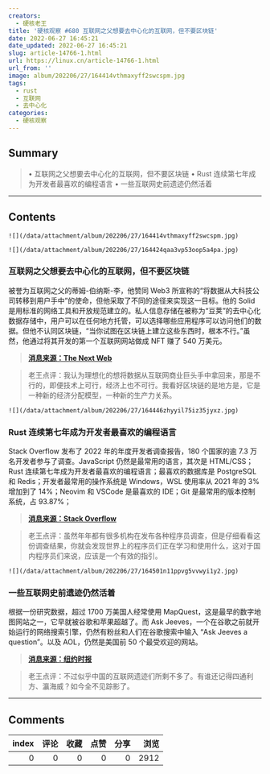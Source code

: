 ```yaml
---
creators:
  - 硬核老王
title: '硬核观察 #680 互联网之父想要去中心化的互联网，但不要区块链'
date: 2022-06-27 16:45:21
date_updated: 2022-06-27 16:45:21
slug: article-14766-1.html
url: https://linux.cn/article-14766-1.html
url_from: ''
image: album/202206/27/164414vthmaxyff2swcspm.jpg
tags:
  - rust
  - 互联网
  - 去中心化
categories:
  - 硬核观察
---
```


## Summary

> • 互联网之父想要去中心化的互联网，但不要区块链 • Rust 连续第七年成为开发者最喜欢的编程语言 • 一些互联网史前遗迹仍然活着

***

<!-- more -->

## Contents

`![](/data/attachment/album/202206/27/164414vthmaxyff2swcspm.jpg)`

`![](/data/attachment/album/202206/27/164424qaa3vp53oop5a4pa.jpg)`

### 互联网之父想要去中心化的互联网，但不要区块链

被誉为互联网之父的蒂姆-伯纳斯-李，他赞同 Web3 所宣称的“将数据从大科技公司转移到用户手中”的使命，但他采取了不同的途径来实现这一目标。他的 Solid 是用标准的网络工具和开放规范建立的。私人信息存储在被称为“豆荚”的去中心化数据存储中，用户可以在任何地方托管，可以选择哪些应用程序可以访问他们的数据。但他不认同区块链，“当你试图在区块链上建立这些东西时，根本不行。”虽然，他通过将其开发的第一个互联网网站做成 NFT 赚了 540 万美元。

> 
> **[消息来源：The Next Web](https://thenextweb.com/news/web-inventor-tim-berners-lee-screw-web3-my-decentralized-internet-doesnt-need-blockchain)**
> 
> 
> 

> 
> 老王点评：我认为理想化的想将数据从互联网商业巨头手中拿回来，那是不行的，即便技术上可行，经济上也不可行。我看好区块链的是地方是，它是一种新的经济分配模型，一种新的生产力关系。
> 
> 
> 

`![](/data/attachment/album/202206/27/164446zhyyil75iz35jyxz.jpg)`

### Rust 连续第七年成为开发者最喜欢的编程语言

Stack Overflow 发布了 2022 年的年度开发者调查报告，180 个国家的逾 7.3 万名开发者参与了调查。JavaScript 仍然是最常用的语言，其次是 HTML/CSS；Rust 连续第七年成为开发者最喜欢的编程语言；最喜欢的数据库是 PostgreSQL 和 Redis；开发者最常用的操作系统是 Windows，WSL 使用率从 2021 年的 3% 增加到了 14%；Neovim 和 VSCode 是最喜欢的 IDE；Git 是最常用的版本控制系统，占 93.87%；

> 
> **[消息来源：Stack Overflow](https://survey.stackoverflow.co/2022/)**
> 
> 
> 

> 
> 老王点评：虽然年年都有很多机构在发布各种程序员调查，但是仔细看看这份调查结果，你就会发现世界上的程序员们正在学习和使用什么，这对于国内程序员们来说，应该是一个有效的指引。
> 
> 
> 

`![](/data/attachment/album/202206/27/164501n11ppvg5vvwyi1y2.jpg)`

### 一些互联网史前遗迹仍然活着

根据一份研究数据，超过 1700 万美国人经常使用 MapQuest，这是最早的数字地图网站之一，它早就被谷歌和苹果超越了。而 Ask Jeeves，一个在谷歌之前就开始运行的网络搜索引擎，仍然有粉丝和人们在谷歌搜索中输入 “Ask Jeeves a question”。以及 AOL，仍然是美国前 50 个最受欢迎的网站。

> 
> **[消息来源：纽约时报](https://www.nytimes.com/2022/06/21/technology/mapquest-internet-zombies.html)**
> 
> 
> 

> 
> 老王点评：不过似乎中国的互联网遗迹们所剩不多了。有谁还记得四通利方、瀛海威？如今全不见踪影了。
> 
> 
>

***

## Comments


|   index |   评论 |   收藏 |   点赞 |   分享 |   浏览 |
|--------:|-------:|-------:|-------:|-------:|-------:|
|       0 |      0 |      0 |      0 |      0 |   2912 |
